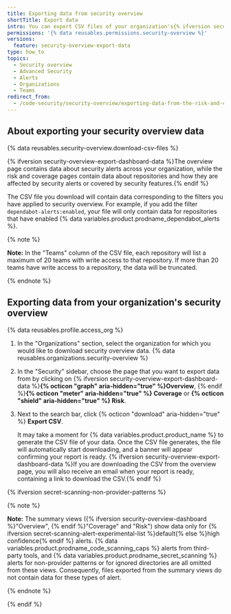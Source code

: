 ```yaml
---
title: Exporting data from security overview
shortTitle: Export data
intro: You can export CSV files of your organization's{% ifversion security-overview-export-dashboard-data %} overview,{% endif %} risk and coverage data from security overview.
permissions: '{% data reusables.permissions.security-overview %}'
versions:
  feature: security-overview-export-data
type: how_to
topics:
  - Security overview
  - Advanced Security
  - Alerts
  - Organizations
  - Teams
redirect_from:
  - /code-security/security-overview/exporting-data-from-the-risk-and-coverage-pages
---
```


## About exporting your security overview data

{% data reusables.security-overview.download-csv-files %}

{% ifversion security-overview-export-dashboard-data %}The overview page contains data about security alerts across your organization, while the risk and coverage pages contain data about repositories and how they are affected by security alerts or covered by security features.{% endif %}

The CSV file you download will contain data corresponding to the filters you have applied to security overview. For example, if you add the filter `dependabot-alerts:enabled`, your file will only contain data for repositories that have enabled {% data variables.product.prodname_dependabot_alerts %}.

{% note %}

**Note:** In the "Teams" column of the CSV file, each repository will list a maximum of 20 teams with write access to that repository. If more than 20 teams have write access to a repository, the data will be truncated.

{% endnote %}

## Exporting data from your organization's security overview

{% data reusables.profile.access_org %}
1. In the "Organizations" section, select the organization for which you would like to download security overview data.
{% data reusables.organizations.security-overview %}
1. In the "Security" sidebar, choose the page that you want to export data from by clicking on {% ifversion security-overview-export-dashboard-data %}**{% octicon "graph" aria-hidden="true"  %}Overview**, {% endif %}**{% octicon "meter" aria-hidden="true" %} Coverage** or **{% octicon "shield" aria-hidden="true" %} Risk**.
1. Next to the search bar, click {% octicon "download" aria-hidden="true" %} **Export CSV**.

    It may take a moment for {% data variables.product.product_name %} to generate the CSV file of your data. Once the CSV file generates, the file will automatically start downloading, and a banner will appear confirming your report is ready. {% ifversion security-overview-export-dashboard-data %}If you are downloading the CSV from the overview page, you will also receive an email when your report is ready, containing a link to download the CSV.{% endif %}

{% ifversion secret-scanning-non-provider-patterns %}

{% note %}

**Note:** The summary views ({% ifversion security-overview-dashboard %}"Overview", {% endif %}"Coverage" and "Risk") show data only for {% ifversion secret-scanning-alert-experimental-list %}default{% else %}high confidence{% endif %} alerts. {% data variables.product.prodname_code_scanning_caps %} alerts from third-party tools, and {% data variables.product.prodname_secret_scanning %} alerts for non-provider patterns or for ignored directories are all omitted from these views. Consequently, files exported from the summary views do not contain data for these types of alert.

{% endnote %}

{% endif %}
